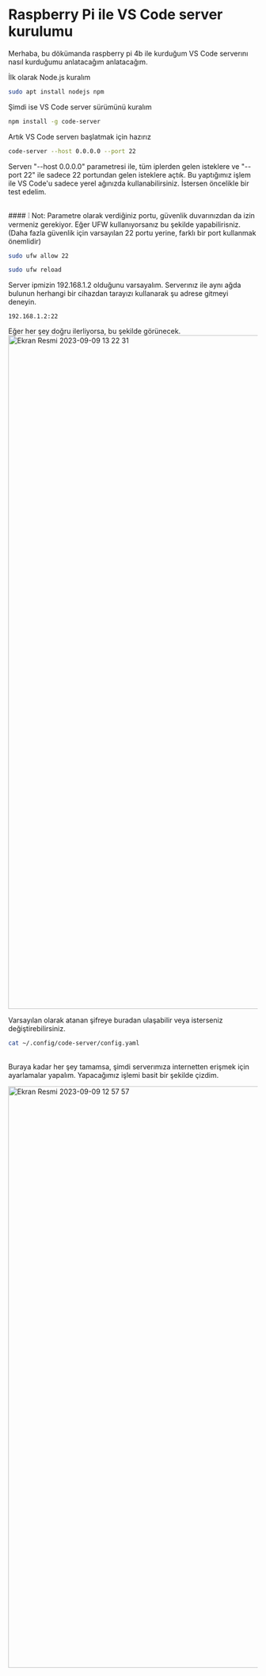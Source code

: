 # Raspberry Pi ile VS Code server kurulumu

Merhaba, bu dökümanda raspberry pi 4b ile kurduğum VS Code serverını nasıl kurduğumu anlatacağım anlatacağım.<br>

İlk olarak Node.js kuralım
```Bash
sudo apt install nodejs npm
```

Şimdi ise VS Code server sürümünü kuralım
```Bash
npm install -g code-server
```

Artık VS Code serverı başlatmak için hazırız
```Bash
code-server --host 0.0.0.0 --port 22
```
Serverı "--host 0.0.0.0" parametresi ile, tüm iplerden gelen isteklere ve "--port 22" ile sadece 22 portundan gelen isteklere açtık. Bu yaptığımız işlem ile VS Code'u sadece yerel ağınızda kullanabilirsiniz. İstersen öncelikle bir test edelim.

<br>#### ❕ Not: Parametre olarak verdiğiniz portu, güvenlik duvarınızdan da izin vermeniz gerekiyor. Eğer UFW kullanıyorsanız bu şekilde yapabilirisniz. (Daha fazla güvenlik için varsayılan 22 portu yerine, farklı bir port kullanmak önemlidir)
```Bash
sudo ufw allow 22
```
```Bash
sudo ufw reload
```

Server ipmizin 192.168.1.2 olduğunu varsayalım. Serverınız ile aynı ağda bulunun herhangi bir cihazdan tarayızı kullanarak şu adrese gitmeyi deneyin.
```URL
192.168.1.2:22
```
Eğer her şey doğru ilerliyorsa, bu şekilde görünecek.
<img width="1359" alt="Ekran Resmi 2023-09-09 13 22 31" src="https://github.com/Muratmirsad/raspberry-vscode-server/assets/57044743/866e7979-2876-4fb4-84bd-a7ea120e6dc4">

Varsayılan olarak atanan şifreye buradan ulaşabilir veya isterseniz değiştirebilirsiniz.
```Bash
cat ~/.config/code-server/config.yaml
```

<br>Buraya kadar her şey tamamsa, şimdi serverımıza internetten erişmek için ayarlamalar yapalım. Yapacağımız işlemi basit bir şekilde çizdim.

<img width="1173" alt="Ekran Resmi 2023-09-09 12 57 57" src="https://github.com/Muratmirsad/raspberry-vscode-server/assets/57044743/6fe5dbbc-0ee3-41b0-a16d-3a114959458c">
